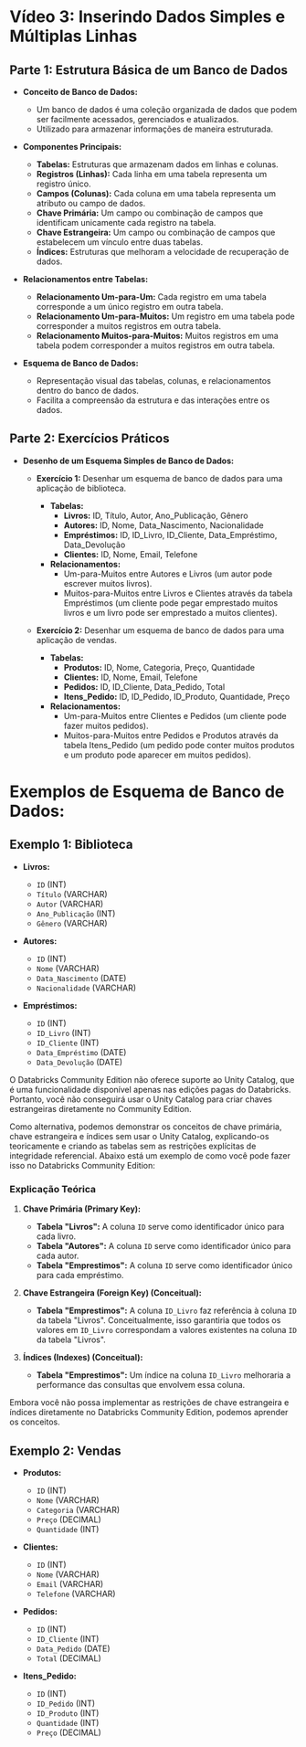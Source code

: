 # Vídeo 3: Inserindo Dados Simples e Múltiplas Linhas

## Parte 1: Estrutura Básica de um Banco de Dados
- **Conceito de Banco de Dados:**
  - Um banco de dados é uma coleção organizada de dados que podem ser facilmente acessados, gerenciados e atualizados.
  - Utilizado para armazenar informações de maneira estruturada.

- **Componentes Principais:**
  - **Tabelas:** Estruturas que armazenam dados em linhas e colunas.
  - **Registros (Linhas):** Cada linha em uma tabela representa um registro único.
  - **Campos (Colunas):** Cada coluna em uma tabela representa um atributo ou campo de dados.
  - **Chave Primária:** Um campo ou combinação de campos que identificam unicamente cada registro na tabela.
  - **Chave Estrangeira:** Um campo ou combinação de campos que estabelecem um vínculo entre duas tabelas.
  - **Índices:** Estruturas que melhoram a velocidade de recuperação de dados.

- **Relacionamentos entre Tabelas:**
  - **Relacionamento Um-para-Um:** Cada registro em uma tabela corresponde a um único registro em outra tabela.
  - **Relacionamento Um-para-Muitos:** Um registro em uma tabela pode corresponder a muitos registros em outra tabela.
  - **Relacionamento Muitos-para-Muitos:** Muitos registros em uma tabela podem corresponder a muitos registros em outra tabela.

- **Esquema de Banco de Dados:**
  - Representação visual das tabelas, colunas, e relacionamentos dentro do banco de dados.
  - Facilita a compreensão da estrutura e das interações entre os dados.

## Parte 2: Exercícios Práticos
- **Desenho de um Esquema Simples de Banco de Dados:**
  - **Exercício 1:** Desenhar um esquema de banco de dados para uma aplicação de biblioteca.
    - **Tabelas:**
      - **Livros:** ID, Título, Autor, Ano_Publicação, Gênero
      - **Autores:** ID, Nome, Data_Nascimento, Nacionalidade
      - **Empréstimos:** ID, ID_Livro, ID_Cliente, Data_Empréstimo, Data_Devolução
      - **Clientes:** ID, Nome, Email, Telefone
    - **Relacionamentos:**
      - Um-para-Muitos entre Autores e Livros (um autor pode escrever muitos livros).
      - Muitos-para-Muitos entre Livros e Clientes através da tabela Empréstimos (um cliente pode pegar emprestado muitos livros e um livro pode ser emprestado a muitos clientes).

  - **Exercício 2:** Desenhar um esquema de banco de dados para uma aplicação de vendas.
    - **Tabelas:**
      - **Produtos:** ID, Nome, Categoria, Preço, Quantidade
      - **Clientes:** ID, Nome, Email, Telefone
      - **Pedidos:** ID, ID_Cliente, Data_Pedido, Total
      - **Itens_Pedido:** ID, ID_Pedido, ID_Produto, Quantidade, Preço
    - **Relacionamentos:**
      - Um-para-Muitos entre Clientes e Pedidos (um cliente pode fazer muitos pedidos).
      - Muitos-para-Muitos entre Pedidos e Produtos através da tabela Itens_Pedido (um pedido pode conter muitos produtos e um produto pode aparecer em muitos pedidos).
      
# Exemplos de Esquema de Banco de Dados:

## Exemplo 1: Biblioteca

- **Livros:**
  - `ID` (INT)
  - `Título` (VARCHAR)
  - `Autor` (VARCHAR)
  - `Ano_Publicação` (INT)
  - `Gênero` (VARCHAR)

- **Autores:**
  - `ID` (INT)
  - `Nome` (VARCHAR)
  - `Data_Nascimento` (DATE)
  - `Nacionalidade` (VARCHAR)

- **Empréstimos:**
  - `ID` (INT)
  - `ID_Livro` (INT)
  - `ID_Cliente` (INT)
  - `Data_Empréstimo` (DATE)
  - `Data_Devolução` (DATE)


 O Databricks Community Edition não oferece suporte ao Unity Catalog, que é uma funcionalidade disponível apenas nas edições pagas do Databricks. Portanto, você não conseguirá usar o Unity Catalog para criar chaves estrangeiras diretamente no Community Edition.

Como alternativa, podemos demonstrar os conceitos de chave primária, chave estrangeira e índices sem usar o Unity Catalog, explicando-os teoricamente e criando as tabelas sem as restrições explícitas de integridade referencial. Abaixo está um exemplo de como você pode fazer isso no Databricks Community Edition:

### Explicação Teórica

1. **Chave Primária (Primary Key):**
   - **Tabela "Livros":** A coluna `ID` serve como identificador único para cada livro.
   - **Tabela "Autores":** A coluna `ID` serve como identificador único para cada autor.
   - **Tabela "Emprestimos":** A coluna `ID` serve como identificador único para cada empréstimo.

2. **Chave Estrangeira (Foreign Key) (Conceitual):**
   - **Tabela "Emprestimos":** A coluna `ID_Livro` faz referência à coluna `ID` da tabela "Livros". Conceitualmente, isso garantiria que todos os valores em `ID_Livro` correspondam a valores existentes na coluna `ID` da tabela "Livros".

3. **Índices (Indexes) (Conceitual):**
   - **Tabela "Emprestimos":** Um índice na coluna `ID_Livro` melhoraria a performance das consultas que envolvem essa coluna.

Embora você não possa implementar as restrições de chave estrangeira e índices diretamente no Databricks Community Edition, podemos aprender os conceitos.

## Exemplo 2: Vendas

- **Produtos:**
  - `ID` (INT)
  - `Nome` (VARCHAR)
  - `Categoria` (VARCHAR)
  - `Preço` (DECIMAL)
  - `Quantidade` (INT)

- **Clientes:**
  - `ID` (INT)
  - `Nome` (VARCHAR)
  - `Email` (VARCHAR)
  - `Telefone` (VARCHAR)

- **Pedidos:**
  - `ID` (INT)
  - `ID_Cliente` (INT)
  - `Data_Pedido` (DATE)
  - `Total` (DECIMAL)

- **Itens_Pedido:**
  - `ID` (INT)
  - `ID_Pedido` (INT)
  - `ID_Produto` (INT)
  - `Quantidade` (INT)
  - `Preço` (DECIMAL)
